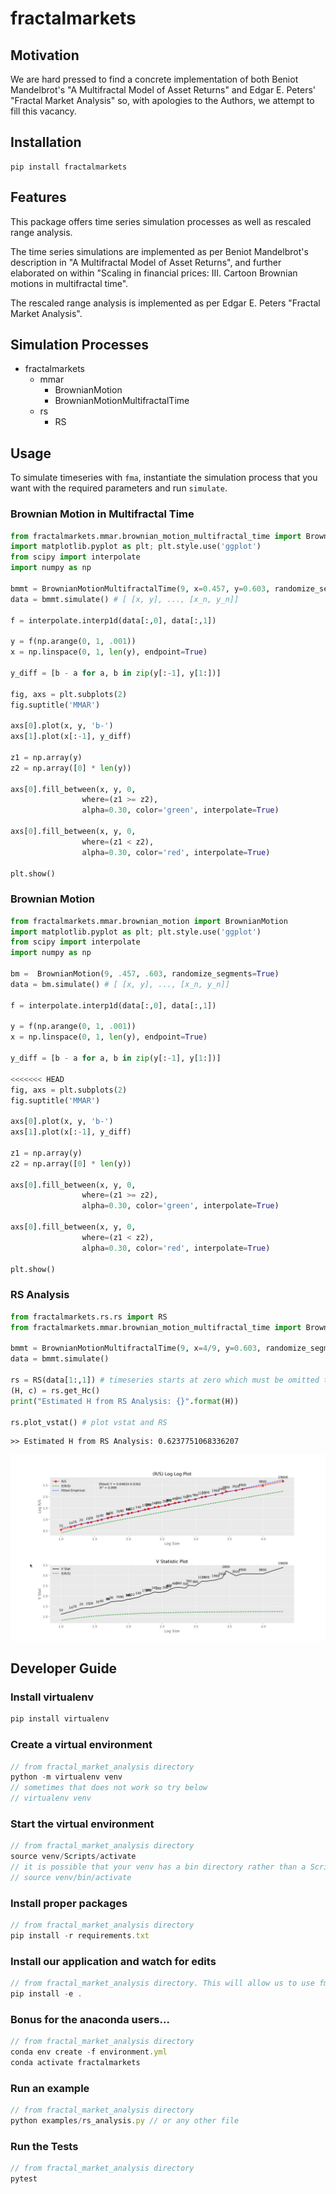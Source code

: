 # fractalmarkets
## Motivation
We are hard pressed to find a concrete implementation of both Beniot Mandelbrot's "A Multifractal Model of Asset Returns" and Edgar E. Peters' "Fractal Market Analysis" so, with apologies to the Authors, we attempt to fill this vacancy.

## Installation
```
pip install fractalmarkets
```

## Features
This package offers time series simulation processes as well as rescaled range analysis.

The time series simulations are implemented as per Beniot Mandelbrot's description in "A Multifractal Model of Asset Returns", and further elaborated on within "Scaling in financial prices: III. Cartoon Brownian motions in multifractal time". 

The rescaled range analysis is implemented as per Edgar E. Peters "Fractal Market Analysis".

## Simulation Processes
* fractalmarkets
  * mmar
    * BrownianMotion
    * BrownianMotionMultifractalTime
  * rs
    * RS
    
## Usage
To simulate timeseries with ```fma```, instantiate the simulation process that you want with the required parameters and run ```simulate```.

### Brownian Motion in Multifractal Time
```python
from fractalmarkets.mmar.brownian_motion_multifractal_time import BrownianMotionMultifractalTime
import matplotlib.pyplot as plt; plt.style.use('ggplot')
from scipy import interpolate
import numpy as np

bmmt = BrownianMotionMultifractalTime(9, x=0.457, y=0.603, randomize_segments=True, randomize_time=True, M=[0.6, 0.4])
data = bmmt.simulate() # [ [x, y], ..., [x_n, y_n]]

f = interpolate.interp1d(data[:,0], data[:,1])

y = f(np.arange(0, 1, .001))
x = np.linspace(0, 1, len(y), endpoint=True)

y_diff = [b - a for a, b in zip(y[:-1], y[1:])]

fig, axs = plt.subplots(2)
fig.suptitle('MMAR')

axs[0].plot(x, y, 'b-')
axs[1].plot(x[:-1], y_diff)

z1 = np.array(y)
z2 = np.array([0] * len(y))

axs[0].fill_between(x, y, 0,
                where=(z1 >= z2),
                alpha=0.30, color='green', interpolate=True)

axs[0].fill_between(x, y, 0,
                where=(z1 < z2),
                alpha=0.30, color='red', interpolate=True)

plt.show()
```

### Brownian Motion
```python
from fractalmarkets.mmar.brownian_motion import BrownianMotion
import matplotlib.pyplot as plt; plt.style.use('ggplot')
from scipy import interpolate
import numpy as np

bm =  BrownianMotion(9, .457, .603, randomize_segments=True)
data = bm.simulate() # [ [x, y], ..., [x_n, y_n]]

f = interpolate.interp1d(data[:,0], data[:,1])

y = f(np.arange(0, 1, .001))
x = np.linspace(0, 1, len(y), endpoint=True)

y_diff = [b - a for a, b in zip(y[:-1], y[1:])]

<<<<<<< HEAD
fig, axs = plt.subplots(2)
fig.suptitle('MMAR')

axs[0].plot(x, y, 'b-')
axs[1].plot(x[:-1], y_diff)

z1 = np.array(y)
z2 = np.array([0] * len(y))

axs[0].fill_between(x, y, 0,
                where=(z1 >= z2),
                alpha=0.30, color='green', interpolate=True)

axs[0].fill_between(x, y, 0,
                where=(z1 < z2),
                alpha=0.30, color='red', interpolate=True)

plt.show()
```

### RS Analysis
```python
from fractalmarkets.rs.rs import RS
from fractalmarkets.mmar.brownian_motion_multifractal_time import BrownianMotionMultifractalTime

bmmt = BrownianMotionMultifractalTime(9, x=4/9, y=0.603, randomize_segments=False, randomize_time=False, M=[0.6, 0.4])
data = bmmt.simulate()

rs = RS(data[1:,1]) # timeseries starts at zero which must be omitted to avoid division error
(H, c) = rs.get_Hc()
print("Estimated H from RS Analysis: {}".format(H))

rs.plot_vstat() # plot vstat and RS
```
```
>> Estimated H from RS Analysis: 0.6237751068336207
```
![R/S Annalysis](https://github.com/hyperstripe50/fractal-market-analysis/blob/master/examples/RSA.png)

## Developer Guide
### Install virtualenv
```javascript
pip install virtualenv
```

### Create a virtual environment
```javascript
// from fractal_market_analysis directory
python -m virtualenv venv
// sometimes that does not work so try below
// virtualenv venv
```

### Start the virtual environment
```javascript
// from fractal_market_analysis directory
source venv/Scripts/activate
// it is possible that your venv has a bin directory rather than a Scripts directory. If so run the following
// source venv/bin/activate
```

### Install proper packages
```javascript
// from fractal_market_analysis directory
pip install -r requirements.txt
```

### Install our application and watch for edits
```javascript
// from fractal_market_analysis directory. This will allow us to use fma imports in our modules.
pip install -e .
```

### Bonus for the anaconda users...
```javascript
// from fractal_market_analysis directory
conda env create -f environment.yml
conda activate fractalmarkets
```

### Run an example
```javascript
// from fractal_market_analysis directory
python examples/rs_analysis.py // or any other file
```

### Run the Tests
```javascript
// from fractal_market_analysis directory
pytest
```
